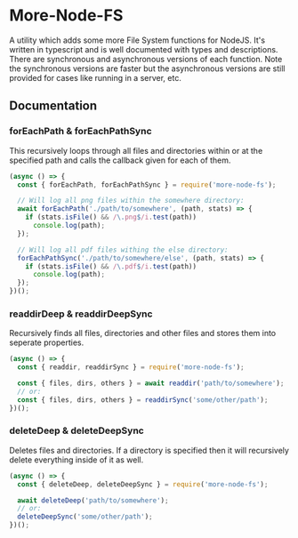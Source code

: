 # More-Node-FS

A utility which adds some more File System functions for NodeJS. It's written in typescript and is well documented with types and descriptions.
There are synchronous and asynchronous versions of each function. Note the synchronous versions are faster but the asynchronous versions are still provided for cases like running in a server, etc.

## Documentation

### forEachPath & forEachPathSync

This recursively loops through all files and directories within or at the specified path and calls the callback given for each of them.

```js
(async () => {
  const { forEachPath, forEachPathSync } = require('more-node-fs');

  // Will log all png files within the somewhere directory:
  await forEachPath('./path/to/somewhere', (path, stats) => {
    if (stats.isFile() && /\.png$/i.test(path))
      console.log(path);
  });

  // Will log all pdf files withing the else directory:
  forEachPathSync('./path/to/somewhere/else', (path, stats) => {
    if (stats.isFile() && /\.pdf$/i.test(path))
      console.log(path);
  });
})();
```

### readdirDeep & readdirDeepSync

Recursively finds all files, directories and other files and stores them into seperate properties.

```js
(async () => {
  const { readdir, readdirSync } = require('more-node-fs');

  const { files, dirs, others } = await readdir('path/to/somewhere');
  // or:
  const { files, dirs, others } = readdirSync('some/other/path');
})();
```

### deleteDeep & deleteDeepSync

Deletes files and directories. If a directory is specified then it will recursively delete everything inside of it as well.

```js
(async () => {
  const { deleteDeep, deleteDeepSync } = require('more-node-fs');

  await deleteDeep('path/to/somewhere');
  // or:
  deleteDeepSync('some/other/path');
})();
```

